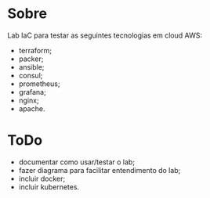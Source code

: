 # Sobre

Lab IaC para testar as seguintes tecnologias em cloud AWS:

* terraform;
* packer;
* ansible;
* consul;
* prometheus;
* grafana;
* nginx;
* apache.

# ToDo

* documentar como usar/testar o lab;
* fazer diagrama para facilitar entendimento do lab;
* incluir docker;
* incluir kubernetes.
